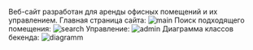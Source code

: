 Веб-сайт разработан для аренды офисных помещений и их управлением.
Главная страница сайта:
![main](https://github.com/user-attachments/assets/0804b7fe-5054-4cb3-8dde-df38655b37f9)
Поиск подходящего помещения:
![search](https://github.com/user-attachments/assets/e15d566f-d5fc-493a-b7c4-d78a84531c0a)
Управление:
![admin](https://github.com/user-attachments/assets/0e184059-bbfc-4c37-8881-4bf67769c513)
Диаграмма классов бекенда:
![diagramm](https://github.com/user-attachments/assets/82f42e0c-0798-4796-b2f1-9eb2fb86ab75)
